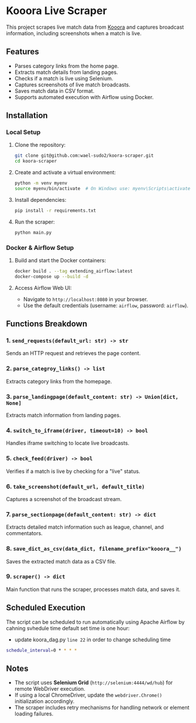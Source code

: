 # Kooora Live Scraper

This project scrapes live match data from [Kooora](https://kooora.live-kooora.com/) and captures broadcast information, including screenshots when a match is live.

## Features
- Parses category links from the home page.
- Extracts match details from landing pages.
- Checks if a match is live using Selenium.
- Captures screenshots of live match broadcasts.
- Saves match data in CSV format.
- Supports automated execution with Airflow using Docker.

## Installation

### Local Setup
1. Clone the repository:
   ```bash
   git clone git@github.com:wael-sudo2/koora-scraper.git
   cd koora-scraper
   ```

2. Create and activate a virtual environment:
   ```bash
   python -m venv myenv
   source myenv/bin/activate  # On Windows use: myenv\Scripts\activate
   ```

3. Install dependencies:
   ```bash
   pip install -r requirements.txt
   ```

4. Run the scraper:
   ```bash
   python main.py
   ```

### Docker & Airflow Setup
1. Build and start the Docker containers:
   ```bash
   docker build . --tag extending_airflow:latest
   docker-compose up --build -d
   ```

2. Access Airflow Web UI:
   - Navigate to `http://localhost:8080` in your browser.
   - Use the default credentials (username: `airflow`, password: `airflow`).


## Functions Breakdown
### 1. `send_requests(default_url: str) -> str`
Sends an HTTP request and retrieves the page content.

### 2. `parse_categroy_links() -> list`
Extracts category links from the homepage.

### 3. `parse_landingpage(default_content: str) -> Union[dict, None]`
Extracts match information from landing pages.

### 4. `switch_to_iframe(driver, timeout=10) -> bool`
Handles iframe switching to locate live broadcasts.

### 5. `check_feed(driver) -> bool`
Verifies if a match is live by checking for a "live" status.

### 6. `take_screenshot(default_url, default_title)`
Captures a screenshot of the broadcast stream.

### 7. `parse_sectionpage(default_content: str) -> dict`
Extracts detailed match information such as league, channel, and commentators.

### 8. `save_dict_as_csv(data_dict, filename_prefix="kooora__")`
Saves the extracted match data as a CSV file.

### 9. `scraper() -> dict`
Main function that runs the scraper, processes match data, and saves it.

## Scheduled Execution
The script can be scheduled to run automatically using Apache Airflow by cahning svhedule time default set time is one hour:
- update koora_dag.py `line 22` in order to change scheduling time
```bash
schedule_interval=0 * * * * 
```

## Notes
- The script uses **Selenium Grid** (`http://selenium:4444/wd/hub`) for remote WebDriver execution.
- If using a local ChromeDriver, update the `webdriver.Chrome()` initialization accordingly.
- The scraper includes retry mechanisms for handling network or element loading failures.


